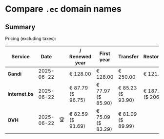 # Compare `.ec` domain names

## Summary

Pricing (excluding taxes):

| Service | Date |  | / Renewed year | First year | Transfer | Restoration |
|--|--|--|--|--|--|--|
| **Gandi** | 2025-06-22 |  | € 128.00 | € 128.00 | € 250.00 | € 121.80 |
| **Internet.bs** | 2025-06-22 |  | € 87.79<br>($ 96.75) | € 77.97<br>($ 85.90) | € 85.23<br>($ 93.90) | € 187.65<br>($ 206.75) |
| **OVH** | 2025-06-22 | 🏆 | € 82.59<br>($ 91.69) | € 75.09<br>($ 83.29) | € 81.09<br>($ 89.99) |  |
